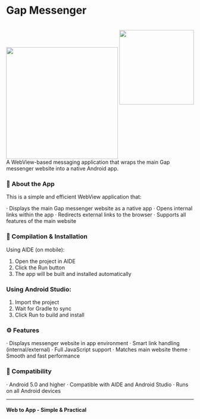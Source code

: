 # Gap Messenger

<br>
  <img align="center" width="300" height="300"  src="https://gap.im/gap-site/images/logo-header.png"/>
 <img src="https://www.android-ide.com/img/AIDE.png" decoding="async" width="200" height="200">
 <br>
A WebView-based messaging application that wraps the main Gap messenger website into a native Android app.

### 📱 About the App

This is a simple and efficient WebView application that:

· Displays the main Gap messenger website as a native app
· Opens internal links within the app
· Redirects external links to the browser
· Supports all features of the main website

### 🚀 Compilation & Installation

Using AIDE (on mobile):

1. Open the project in AIDE
2. Click the Run button
3. The app will be built and installed automatically

### Using Android Studio:

1. Import the project
2. Wait for Gradle to sync
3. Click Run to build and install

### ⚙️ Features

· Displays messenger website in app environment
· Smart link handling (internal/external)
· Full JavaScript support
· Matches main website theme
· Smooth and fast performance

### 🔧 Compatibility

· Android 5.0 and higher
· Compatible with AIDE and Android Studio
· Runs on all Android devices

---

#### Web to App - Simple & Practical

